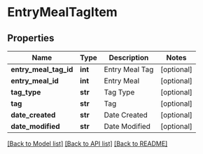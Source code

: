 # EntryMealTagItem

## Properties
Name | Type | Description | Notes
------------ | ------------- | ------------- | -------------
**entry_meal_tag_id** | **int** | Entry Meal Tag | [optional] 
**entry_meal_id** | **int** | Entry Meal | [optional] 
**tag_type** | **str** | Tag Type | [optional] 
**tag** | **str** | Tag | [optional] 
**date_created** | **str** | Date Created | [optional] 
**date_modified** | **str** | Date Modified | [optional] 

[[Back to Model list]](../README.md#documentation-for-models) [[Back to API list]](../README.md#documentation-for-api-endpoints) [[Back to README]](../README.md)


